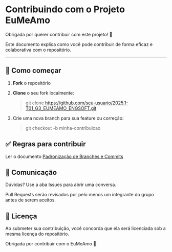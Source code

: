 # Contribuindo com o Projeto EuMeAmo

Obrigada por querer contribuir com este projeto! 🎉

Este documento explica como você pode contribuir de forma eficaz e colaborativa com o repositório.

---

## 📌 Como começar

1. **Fork** o repositório
2. **Clone** o seu fork localmente:

   > git clone https://github.com/seu-usuario/2025.1-T01_G3_EUMEAMO_ENGSOFT.git

3. Crie uma nova branch para sua feature ou correção:

    > git checkout -b minha-contribuicao


## ✅ Regras para contribuir

Ler o documento [Padronização de Branches e Commits](/docs/Base/1.5.5.PadronizacaoBranchesCommits.md)


## 💬 Comunicação

Dúvidas? Use a aba Issues para abrir uma conversa.

Pull Requests serão revisados por pelo menos um integrante do grupo antes de serem aceitos.

## 📄 Licença

Ao submeter sua contribuição, você concorda que ela será licenciada sob a mesma licença do repositório.

Obrigada por contribuir com o EuMeAmo 💖